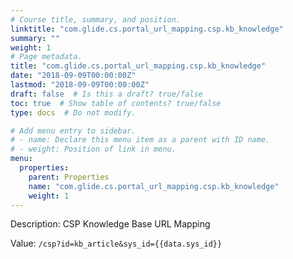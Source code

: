 ```yaml
---
# Course title, summary, and position.
linktitle: "com.glide.cs.portal_url_mapping.csp.kb_knowledge"
summary: ""
weight: 1
# Page metadata.
title: "com.glide.cs.portal_url_mapping.csp.kb_knowledge"
date: "2018-09-09T00:00:00Z"
lastmod: "2018-09-09T00:00:00Z"
draft: false  # Is this a draft? true/false
toc: true  # Show table of contents? true/false
type: docs  # Do not modify.

# Add menu entry to sidebar.
# - name: Declare this menu item as a parent with ID name.
# - weight: Position of link in menu.
menu:
  properties:
    parent: Properties
    name: "com.glide.cs.portal_url_mapping.csp.kb_knowledge"
    weight: 1
---
```


Description: CSP Knowledge Base URL Mapping


Value: `/csp?id=kb_article&sys_id={{data.sys_id}}`